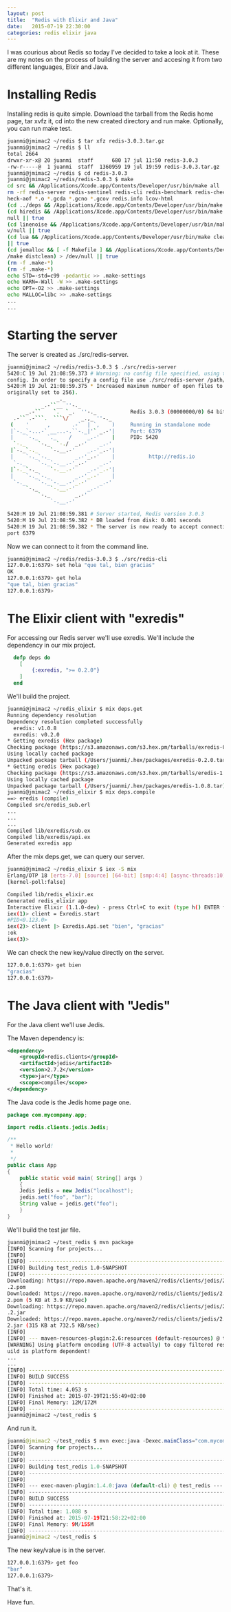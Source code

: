 ```yaml
---
layout: post
title:  "Redis with Elixir and Java"
date:   2015-07-19 22:30:00
categories: redis elixir java
---
```


I was courious about Redis so today I've decided to take a look at
it. These are my notes on the process of building the server and
accesing it from two different languages, Elixir and Java.

# Installing Redis

Installing redis is quite simple. Download the tarball from the Redis home
page, tar xvfz it, cd into the new created directory and run make. Optionally, you
can run make test.

```bash
juanmi@jmimac2 ~/redis $ tar xfz redis-3.0.3.tar.gz
juanmi@jmimac2 ~/redis $ ll
total 2664
drwxr-xr-x@ 20 juanmi  staff      680 17 jul 11:50 redis-3.0.3
-rw-r-----@  1 juanmi  staff  1360959 19 jul 19:59 redis-3.0.3.tar.gz
juanmi@jmimac2 ~/redis $ cd redis-3.0.3
juanmi@jmimac2 ~/redis/redis-3.0.3 $ make
cd src && /Applications/Xcode.app/Contents/Developer/usr/bin/make all
rm -rf redis-server redis-sentinel redis-cli redis-benchmark redis-check-dump redis-c
heck-aof *.o *.gcda *.gcno *.gcov redis.info lcov-html
(cd ../deps && /Applications/Xcode.app/Contents/Developer/usr/bin/make distclean)
(cd hiredis && /Applications/Xcode.app/Contents/Developer/usr/bin/make clean) > /dev/
null || true
(cd linenoise && /Applications/Xcode.app/Contents/Developer/usr/bin/make clean) > /de
v/null || true
(cd lua && /Applications/Xcode.app/Contents/Developer/usr/bin/make clean) > /dev/null
|| true
(cd jemalloc && [ -f Makefile ] && /Applications/Xcode.app/Contents/Developer/usr/bin
/make distclean) > /dev/null || true
(rm -f .make-*)
(rm -f .make-*)
echo STD=-std=c99 -pedantic >> .make-settings
echo WARN=-Wall -W >> .make-settings
echo OPT=-O2 >> .make-settings
echo MALLOC=libc >> .make-settings
...
...
```

# Starting the server

The server is created as ./src/redis-server.

```bash
juanmi@jmimac2 ~/redis/redis-3.0.3 $ ./src/redis-server
5420:C 19 Jul 21:08:59.373 # Warning: no config file specified, using the default
config. In order to specify a config file use ./src/redis-server /path/to/redis.conf
5420:M 19 Jul 21:08:59.375 * Increased maximum number of open files to 10032 (it was
originally set to 256).
                _._
           _.-``__ ''-._
      _.-``    `.  `_.  ''-._           Redis 3.0.3 (00000000/0) 64 bit
  .-`` .-```.  ```\/    _.,_ ''-._
 (    '      ,       .-`  | `,    )     Running in standalone mode
 |`-._`-...-` __...-.``-._|'` _.-'|     Port: 6379
 |    `-._   `._    /     _.-'    |     PID: 5420
  `-._    `-._  `-./  _.-'    _.-'
 |`-._`-._    `-.__.-'    _.-'_.-'|
 |    `-._`-._        _.-'_.-'    |           http://redis.io
  `-._    `-._`-.__.-'_.-'    _.-'
 |`-._`-._    `-.__.-'    _.-'_.-'|
 |    `-._`-._        _.-'_.-'    |
  `-._    `-._`-.__.-'_.-'    _.-'
      `-._    `-.__.-'    _.-'
          `-._        _.-'
              `-.__.-'

5420:M 19 Jul 21:08:59.381 # Server started, Redis version 3.0.3
5420:M 19 Jul 21:08:59.382 * DB loaded from disk: 0.001 seconds
5420:M 19 Jul 21:08:59.382 * The server is now ready to accept connections on
port 6379
```

Now we can connect to it from the command line.

```bash
juanmi@jmimac2 ~/redis/redis-3.0.3 $ ./src/redis-cli
127.0.0.1:6379> set hola "que tal, bien gracias"
OK
127.0.0.1:6379> get hola
"que tal, bien gracias"
127.0.0.1:6379>
```

# The Elixir client with "exredis"

For accessing our Redis server we'll use exredis. We'll include the dependency in our mix project.

```elixir
  defp deps do
    [
        {:exredis, ">= 0.2.0"}
    ]
  end
```

We'll build the project.

```bash
juanmi@jmimac2 ~/redis_elixir $ mix deps.get
Running dependency resolution
Dependency resolution completed successfully
  eredis: v1.0.8
  exredis: v0.2.0
* Getting exredis (Hex package)
Checking package (https://s3.amazonaws.com/s3.hex.pm/tarballs/exredis-0.2.0.tar)
Using locally cached package
Unpacked package tarball (/Users/juanmi/.hex/packages/exredis-0.2.0.tar)
* Getting eredis (Hex package)
Checking package (https://s3.amazonaws.com/s3.hex.pm/tarballs/eredis-1.0.8.tar)
Using locally cached package
Unpacked package tarball (/Users/juanmi/.hex/packages/eredis-1.0.8.tar)
juanmi@jmimac2 ~/redis_elixir $ mix deps.compile
==> eredis (compile)
Compiled src/eredis_sub.erl
...
...
...
Compiled lib/exredis/sub.ex
Compiled lib/exredis/api.ex
Generated exredis app
```

After the mix deps.get, we can query our server.

```bash
juanmi@jmimac2 ~/redis_elixir $ iex -S mix
Erlang/OTP 18 [erts-7.0] [source] [64-bit] [smp:4:4] [async-threads:10] [hipe]
[kernel-poll:false]

Compiled lib/redis_elixir.ex
Generated redis_elixir app
Interactive Elixir (1.1.0-dev) - press Ctrl+C to exit (type h() ENTER for help)
iex(1)> client = Exredis.start
#PID<0.123.0>
iex(2)> client |> Exredis.Api.set "bien", "gracias"
:ok
iex(3)>
```
We can check the new key/value directly on the server.

```bash
127.0.0.1:6379> get bien
"gracias"
127.0.0.1:6379>
```


# The Java client with "Jedis"

For the Java client we'll use Jedis.

The Maven dependency is:

```xml
<dependency>
    <groupId>redis.clients</groupId>
	<artifactId>jedis</artifactId>
	<version>2.7.2</version>
	<type>jar</type>
	<scope>compile</scope>
</dependency>
```

The Java code is the Jedis home page one.

```java
package com.mycompany.app;

import redis.clients.jedis.Jedis;

/**
 * Hello world!
 *
 */
public class App
{
    public static void main( String[] args )
    {
	Jedis jedis = new Jedis("localhost");
	jedis.set("foo", "bar");
	String value = jedis.get("foo");
    }
}
```

We'll build the test jar file.

```bash
juanmi@jmimac2 ~/test_redis $ mvn package
[INFO] Scanning for projects...
[INFO]
[INFO] ------------------------------------------------------------------------
[INFO] Building test_redis 1.0-SNAPSHOT
[INFO] ------------------------------------------------------------------------
Downloading: https://repo.maven.apache.org/maven2/redis/clients/jedis/2.7.2/jedis-2.7
.2.pom
Downloaded: https://repo.maven.apache.org/maven2/redis/clients/jedis/2.7.2/jedis-2.7.
2.pom (5 KB at 3.9 KB/sec)
Downloading: https://repo.maven.apache.org/maven2/redis/clients/jedis/2.7.2/jedis-2.7
.2.jar
Downloaded: https://repo.maven.apache.org/maven2/redis/clients/jedis/2.7.2/jedis-2.7.
2.jar (315 KB at 732.5 KB/sec)
[INFO]
[INFO] --- maven-resources-plugin:2.6:resources (default-resources) @ test_redis ---
[WARNING] Using platform encoding (UTF-8 actually) to copy filtered resources, i.e. b
uild is platform dependent!
...
...
[INFO] ------------------------------------------------------------------------
[INFO] BUILD SUCCESS
[INFO] ------------------------------------------------------------------------
[INFO] Total time: 4.053 s
[INFO] Finished at: 2015-07-19T21:55:49+02:00
[INFO] Final Memory: 12M/172M
[INFO] ------------------------------------------------------------------------
juanmi@jmimac2 ~/test_redis $
```

And run it.

```java
juanmi@jmimac2 ~/test_redis $ mvn exec:java -Dexec.mainClass="com.mycompany.app.App"
[INFO] Scanning for projects...
[INFO]
[INFO] ------------------------------------------------------------------------
[INFO] Building test_redis 1.0-SNAPSHOT
[INFO] ------------------------------------------------------------------------
[INFO]
[INFO] --- exec-maven-plugin:1.4.0:java (default-cli) @ test_redis ---
[INFO] ------------------------------------------------------------------------
[INFO] BUILD SUCCESS
[INFO] ------------------------------------------------------------------------
[INFO] Total time: 1.088 s
[INFO] Finished at: 2015-07-19T21:58:22+02:00
[INFO] Final Memory: 9M/155M
[INFO] ------------------------------------------------------------------------
juanmi@jmimac2 ~/test_redis $
```

The new key/value is in the server.

```bash
127.0.0.1:6379> get foo
"bar"
127.0.0.1:6379>
```

That's it.

Have fun.
